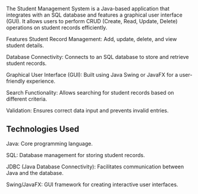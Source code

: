 The Student Management System is a Java-based application that integrates with an SQL database and features a graphical user interface (GUI). It allows users to perform CRUD (Create, Read, Update, Delete) operations on student records efficiently.

Features  Student Record Management: Add, update, delete, and view student details.

Database Connectivity: Connects to an SQL database to store and retrieve student records.

Graphical User Interface (GUI): Built using Java Swing or JavaFX for a user-friendly experience.

Search Functionality: Allows searching for student records based on different criteria.

Validation: Ensures correct data input and prevents invalid entries.

## Technologies Used

Java: Core programming language.

SQL: Database management for storing student records.

JDBC (Java Database Connectivity): Facilitates communication between Java and the database.

Swing/JavaFX: GUI framework for creating interactive user interfaces.
